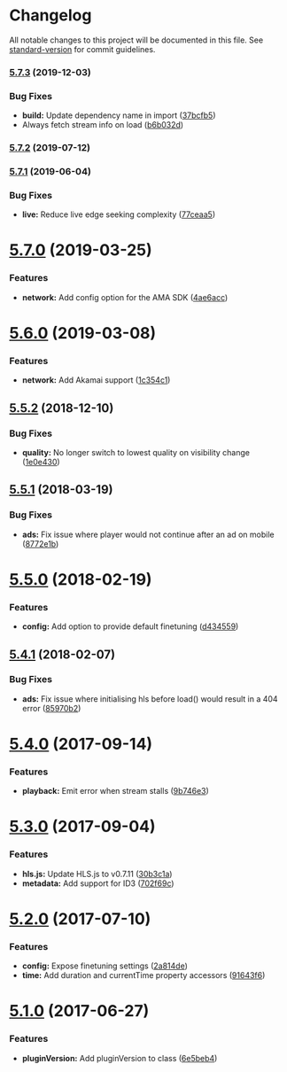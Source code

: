 # Changelog

All notable changes to this project will be documented in this file. See [standard-version](https://github.com/conventional-changelog/standard-version) for commit guidelines.

### [5.7.3](https://github.com/meisterplayer/media-hls/compare/v5.7.2...v5.7.3) (2019-12-03)


### Bug Fixes

* **build:** Update dependency name in import ([37bcfb5](https://github.com/meisterplayer/media-hls/commit/37bcfb5))
* Always fetch stream info on load ([b6b032d](https://github.com/meisterplayer/media-hls/commit/b6b032d))



### [5.7.2](https://github.com/meisterplayer/media-hls/compare/v5.7.1...v5.7.2) (2019-07-12)



### [5.7.1](https://github.com/meisterplayer/media-hls/compare/v5.7.0...v5.7.1) (2019-06-04)


### Bug Fixes

* **live:** Reduce live edge seeking complexity ([77ceaa5](https://github.com/meisterplayer/media-hls/commit/77ceaa5))



<a name="5.7.0"></a>
# [5.7.0](https://github.com/meisterplayer/media-hls/compare/v5.6.0...v5.7.0) (2019-03-25)


### Features

* **network:** Add config option for the AMA SDK ([4ae6acc](https://github.com/meisterplayer/media-hls/commit/4ae6acc))



<a name="5.6.0"></a>
# [5.6.0](https://github.com/meisterplayer/media-hls/compare/v5.5.2...v5.6.0) (2019-03-08)


### Features

* **network:** Add Akamai support ([1c354c1](https://github.com/meisterplayer/media-hls/commit/1c354c1))



<a name="5.5.2"></a>
## [5.5.2](https://github.com/meisterplayer/media-hls/compare/v5.5.1...v5.5.2) (2018-12-10)


### Bug Fixes

* **quality:** No longer switch to lowest quality on visibility change ([1e0e430](https://github.com/meisterplayer/media-hls/commit/1e0e430))



<a name="5.5.1"></a>
## [5.5.1](https://github.com/meisterplayer/media-hls/compare/v5.5.0...v5.5.1) (2018-03-19)


### Bug Fixes

* **ads:** Fix issue where player would not continue after an ad on mobile ([8772e1b](https://github.com/meisterplayer/media-hls/commit/8772e1b))



<a name="5.5.0"></a>
# [5.5.0](https://github.com/meisterplayer/media-hls/compare/v5.4.1...v5.5.0) (2018-02-19)


### Features

* **config:** Add option to provide default finetuning ([d434559](https://github.com/meisterplayer/media-hls/commit/d434559))



<a name="5.4.1"></a>
## [5.4.1](https://github.com/meisterplayer/media-hls/compare/v5.4.0...v5.4.1) (2018-02-07)


### Bug Fixes

* **ads:** Fix issue where initialising hls before load() would result in a 404 error ([85970b2](https://github.com/meisterplayer/media-hls/commit/85970b2))



<a name="5.4.0"></a>
# [5.4.0](https://github.com/meisterplayer/media-hls/compare/v5.3.0...v5.4.0) (2017-09-14)


### Features

* **playback:** Emit error when stream stalls ([9b746e3](https://github.com/meisterplayer/media-hls/commit/9b746e3))



<a name="5.3.0"></a>
# [5.3.0](https://github.com/meisterplayer/media-hls/compare/v5.2.0...v5.3.0) (2017-09-04)


### Features

* **hls.js:** Update HLS.js to v0.7.11 ([30b3c1a](https://github.com/meisterplayer/media-hls/commit/30b3c1a))
* **metadata:** Add support for ID3 ([702f69c](https://github.com/meisterplayer/media-hls/commit/702f69c))



<a name="5.2.0"></a>
# [5.2.0](https://github.com/meisterplayer/media-hls/compare/v5.1.0...v5.2.0) (2017-07-10)


### Features

* **config:** Expose finetuning settings ([2a814de](https://github.com/meisterplayer/media-hls/commit/2a814de))
* **time:** Add duration and currentTime property accessors ([91643f6](https://github.com/meisterplayer/media-hls/commit/91643f6))



<a name="5.1.0"></a>
# [5.1.0](https://github.com/meisterplayer/media-hls/compare/v5.0.2...v5.1.0) (2017-06-27)


### Features

* **pluginVersion:** Add pluginVersion to class ([6e5beb4](https://github.com/meisterplayer/media-hls/commit/6e5beb4))
